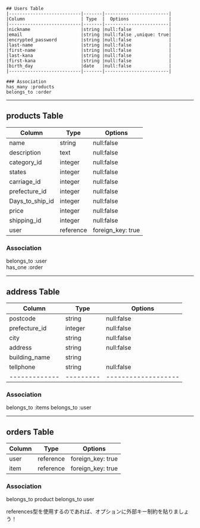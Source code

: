     ## Users Table
    |---------------------------|-------|------------------------|
    |Column                     | Type  |  Options               | 
    |---------------------------|-------|------------------------|
    |nickname                   |string |null:false              |
    |email                      |string |null:false ,unique: true|
    |encrypted_password         |string |null:false              |
    |last-name                  |string |null:false              |
    |first-name                 |string |null:false              |
    |last-kana                  |string |null:false              |
    |first-kana                 |string |null:false              |
    |birth_day                  |date   |null:false              |
    |---------------------------|-------|------------------------|

    ### Association
    has_many :products
    belongs_to :order


----------------------------- ----------------------------- -----------------------------

## products Table

| Column        |Type     | Options           |
|---------------|---------|-------------------|
|name           |string   |null:false         |
|description    |text     |null:false         |
|category_id    |integer  |null:false         |
|states         |integer  |null:false         |
|carriage_id    |integer  |null:false         |
|prefecture_id  |integer  |null:false         |
|Days_to_ship_id|integer  |null:false         |
|price          |integer  |null:false         |
|shipping_id    |integer  |null:false         |
|user           |reference|foreign_key: true  |

### Association
  belongs_to :user  
  has_one :order

----------------------------- ----------------------------- -----------------------------
## address Table

|Column       |Type     |Options            |
|-------------|---------|-------------------|
|postcode     |string   |null:false         |
|prefecture_id|integer  |null:false         |
|city         |string   |null:false         |
|address      |string   |null:false         |
|building_name|string   |                   |
|tellphone    |string   |null:false         |
|-------------|---------|-------------------|

### Association
  belongs_to :items
  belongs_to :user

----------------------------- ----------------------------- -----------------------------
## orders Table

|Column      |Type     |Options                 |
|------------|---------|------------------------|
|user        |reference|foreign_key: true       |
|item        |reference|foreign_key: true       |

### Association
  belongs_to product
  belongs_to user

  references型を使用するのであれば、オプションに外部キー制約を貼りましょう！

